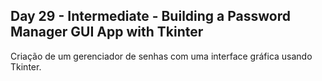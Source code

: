 ## Day 29 - Intermediate - Building a Password Manager GUI App with Tkinter
Criação de um gerenciador de senhas com uma interface gráfica usando Tkinter.